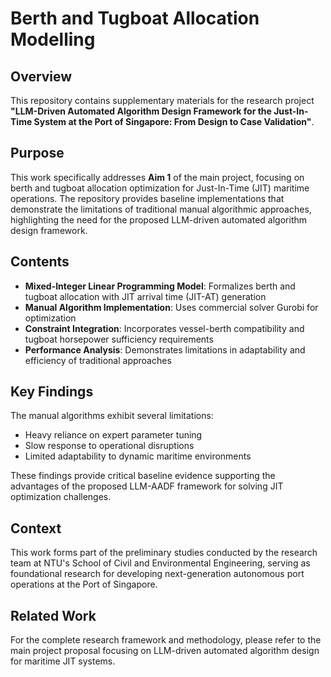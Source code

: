 # Berth and Tugboat Allocation Modelling

## Overview

This repository contains supplementary materials for the research project **"LLM-Driven Automated Algorithm Design Framework for the Just-In-Time System at the Port of Singapore: From Design to Case Validation"**.

## Purpose

This work specifically addresses **Aim 1** of the main project, focusing on berth and tugboat allocation optimization for Just-In-Time (JIT) maritime operations. The repository provides baseline implementations that demonstrate the limitations of traditional manual algorithmic approaches, highlighting the need for the proposed LLM-driven automated algorithm design framework.

## Contents

- **Mixed-Integer Linear Programming Model**: Formalizes berth and tugboat allocation with JIT arrival time (JIT-AT) generation
- **Manual Algorithm Implementation**: Uses commercial solver Gurobi for optimization
- **Constraint Integration**: Incorporates vessel-berth compatibility and tugboat horsepower sufficiency requirements
- **Performance Analysis**: Demonstrates limitations in adaptability and efficiency of traditional approaches

## Key Findings

The manual algorithms exhibit several limitations:
- Heavy reliance on expert parameter tuning
- Slow response to operational disruptions
- Limited adaptability to dynamic maritime environments

These findings provide critical baseline evidence supporting the advantages of the proposed LLM-AADF framework for solving JIT optimization challenges.

## Context

This work forms part of the preliminary studies conducted by the research team at NTU's School of Civil and Environmental Engineering, serving as foundational research for developing next-generation autonomous port operations at the Port of Singapore.

## Related Work

For the complete research framework and methodology, please refer to the main project proposal focusing on LLM-driven automated algorithm design for maritime JIT systems.

